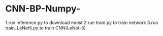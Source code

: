 # CNN-BP-Numpy-
1.run inference.py to download mnist
2.run train.py to train network
3.run train_LeNet5.py to train CNN(LeNet-5)
